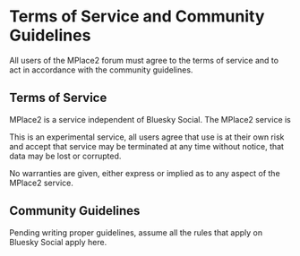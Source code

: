 ﻿# Terms of Service and Community Guidelines

All users of the MPlace2 forum must agree to the terms of service and to act in
accordance with the community guidelines.

## Terms of Service

MPlace2 is a service independent of Bluesky Social. The MPlace2 service is

This is an experimental service, all users agree that use is at their own risk and
accept that service may be terminated at any time without notice, that data may be lost
or corrupted.

No warranties are given, either express or implied as to any aspect of the MPlace2
service.

## Community Guidelines

Pending writing proper guidelines, assume all the rules that apply on Bluesky Social
apply here.
